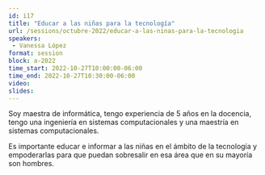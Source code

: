 ```yaml
---
id: i17
title: "Educar a las niñas para la tecnología"
url: /sessions/octubre-2022/educar-a-las-ninas-para-la-tecnologia
speakers:
 - Vanessa López
format: session
block: a-2022
time_start: 2022-10-27T10:00:00-06:00
time_end: 2022-10-27T10:30:00-06:00
video:
slides:
---
```


Soy maestra de informática, tengo experiencia de 5 años en la docencia, tengo una ingeniería en sistemas computacionales y una maestría en sistemas computacionales.

Es importante educar e informar a las niñas en el ámbito de la tecnología y empoderarlas para que puedan sobresalir en esa área que en su mayoría son hombres.
